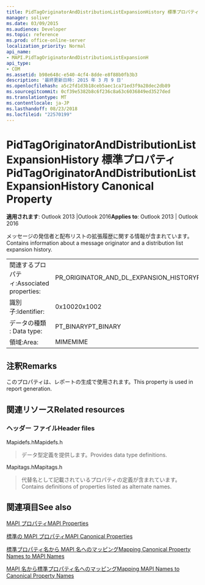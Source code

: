 ```yaml
---
title: PidTagOriginatorAndDistributionListExpansionHistory 標準プロパティ
manager: soliver
ms.date: 03/09/2015
ms.audience: Developer
ms.topic: reference
ms.prod: office-online-server
localization_priority: Normal
api_name:
- MAPI.PidTagOriginatorAndDistributionListExpansionH
api_type:
- COM
ms.assetid: b98e648c-e540-4cf4-8dde-e8f88b0fb3b3
description: '最終更新日時: 2015 年 3 月 9 日'
ms.openlocfilehash: a5c2fd1d3b18ceb5aec1ca71ed3f9a28dec2db89
ms.sourcegitcommit: 0cf39e5382b8c6f236c8a63c6036849ed3527ded
ms.translationtype: MT
ms.contentlocale: ja-JP
ms.lasthandoff: 08/23/2018
ms.locfileid: "22570199"
---
```

# <a name="pidtagoriginatoranddistributionlistexpansionhistory-canonical-property"></a><span data-ttu-id="c4903-103">PidTagOriginatorAndDistributionListExpansionHistory 標準プロパティ</span><span class="sxs-lookup"><span data-stu-id="c4903-103">PidTagOriginatorAndDistributionListExpansionHistory Canonical Property</span></span>

  
  
<span data-ttu-id="c4903-104">**適用されます**: Outlook 2013 |Outlook 2016</span><span class="sxs-lookup"><span data-stu-id="c4903-104">**Applies to**: Outlook 2013 | Outlook 2016</span></span> 
  
<span data-ttu-id="c4903-105">メッセージの発信者と配布リストの拡張履歴に関する情報が含まれています。</span><span class="sxs-lookup"><span data-stu-id="c4903-105">Contains information about a message originator and a distribution list expansion history.</span></span>
  
|||
|:-----|:-----|
|<span data-ttu-id="c4903-106">関連するプロパティ:</span><span class="sxs-lookup"><span data-stu-id="c4903-106">Associated properties:</span></span>  <br/> |<span data-ttu-id="c4903-107">PR_ORIGINATOR_AND_DL_EXPANSION_HISTORY</span><span class="sxs-lookup"><span data-stu-id="c4903-107">PR_ORIGINATOR_AND_DL_EXPANSION_HISTORY</span></span>  <br/> |
|<span data-ttu-id="c4903-108">識別子:</span><span class="sxs-lookup"><span data-stu-id="c4903-108">Identifier:</span></span>  <br/> |<span data-ttu-id="c4903-109">0x1002</span><span class="sxs-lookup"><span data-stu-id="c4903-109">0x1002</span></span>  <br/> |
|<span data-ttu-id="c4903-110">データの種類 : </span><span class="sxs-lookup"><span data-stu-id="c4903-110">Data type:</span></span>  <br/> |<span data-ttu-id="c4903-111">PT_BINARY</span><span class="sxs-lookup"><span data-stu-id="c4903-111">PT_BINARY</span></span>  <br/> |
|<span data-ttu-id="c4903-112">領域:</span><span class="sxs-lookup"><span data-stu-id="c4903-112">Area:</span></span>  <br/> |<span data-ttu-id="c4903-113">MIME</span><span class="sxs-lookup"><span data-stu-id="c4903-113">MIME</span></span>  <br/> |
   
## <a name="remarks"></a><span data-ttu-id="c4903-114">注釈</span><span class="sxs-lookup"><span data-stu-id="c4903-114">Remarks</span></span>

<span data-ttu-id="c4903-115">このプロパティは、レポートの生成で使用されます。</span><span class="sxs-lookup"><span data-stu-id="c4903-115">This property is used in report generation.</span></span>
  
## <a name="related-resources"></a><span data-ttu-id="c4903-116">関連リソース</span><span class="sxs-lookup"><span data-stu-id="c4903-116">Related resources</span></span>

### <a name="header-files"></a><span data-ttu-id="c4903-117">ヘッダー ファイル</span><span class="sxs-lookup"><span data-stu-id="c4903-117">Header files</span></span>

<span data-ttu-id="c4903-118">Mapidefs.h</span><span class="sxs-lookup"><span data-stu-id="c4903-118">Mapidefs.h</span></span>
  
> <span data-ttu-id="c4903-119">データ型定義を提供します。</span><span class="sxs-lookup"><span data-stu-id="c4903-119">Provides data type definitions.</span></span>
    
<span data-ttu-id="c4903-120">Mapitags.h</span><span class="sxs-lookup"><span data-stu-id="c4903-120">Mapitags.h</span></span>
  
> <span data-ttu-id="c4903-121">代替名として記載されているプロパティの定義が含まれています。</span><span class="sxs-lookup"><span data-stu-id="c4903-121">Contains definitions of properties listed as alternate names.</span></span>
    
## <a name="see-also"></a><span data-ttu-id="c4903-122">関連項目</span><span class="sxs-lookup"><span data-stu-id="c4903-122">See also</span></span>



[<span data-ttu-id="c4903-123">MAPI プロパティ</span><span class="sxs-lookup"><span data-stu-id="c4903-123">MAPI Properties</span></span>](mapi-properties.md)
  
[<span data-ttu-id="c4903-124">標準の MAPI プロパティ</span><span class="sxs-lookup"><span data-stu-id="c4903-124">MAPI Canonical Properties</span></span>](mapi-canonical-properties.md)
  
[<span data-ttu-id="c4903-125">標準プロパティ名から MAPI 名へのマッピング</span><span class="sxs-lookup"><span data-stu-id="c4903-125">Mapping Canonical Property Names to MAPI Names</span></span>](mapping-canonical-property-names-to-mapi-names.md)
  
[<span data-ttu-id="c4903-126">MAPI 名から標準プロパティ名へのマッピング</span><span class="sxs-lookup"><span data-stu-id="c4903-126">Mapping MAPI Names to Canonical Property Names</span></span>](mapping-mapi-names-to-canonical-property-names.md)

